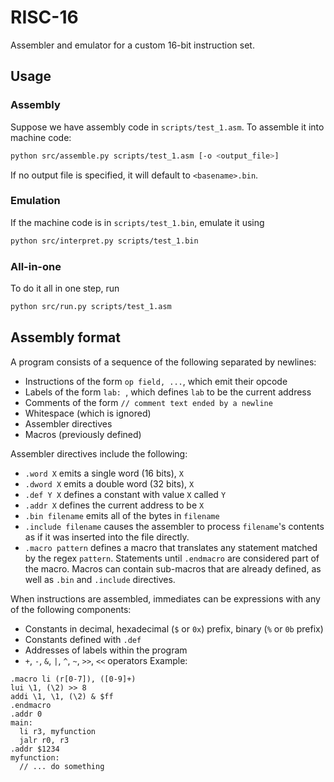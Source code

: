 # RISC-16

Assembler and emulator for a custom 16-bit instruction set.

## Usage

### Assembly

Suppose we have assembly code in `scripts/test_1.asm`. To assemble it into machine code:

```sh
python src/assemble.py scripts/test_1.asm [-o <output_file>]
```

If no output file is specified, it will default to `<basename>.bin`.

### Emulation

If the machine code is in `scripts/test_1.bin`, emulate it using

```sh
python src/interpret.py scripts/test_1.bin
```

### All-in-one

To do it all in one step, run

```sh
python src/run.py scripts/test_1.asm
```

## Assembly format

A program consists of a sequence of the following separated by newlines:

- Instructions of the form `op field, ...`, which emit their opcode
- Labels of the form `lab: `, which defines `lab` to be the current address
- Comments of the form `// comment text ended by a newline`
- Whitespace (which is ignored)
- Assembler directives
- Macros (previously defined)

Assembler directives include the following:

- `.word X` emits a single word (16 bits), `X`
- `.dword X` emits a double word (32 bits), `X`
- `.def Y X` defines a constant with value `X` called `Y`
- `.addr X` defines the current address to be `X`
- `.bin filename` emits all of the bytes in `filename`
- `.include filename` causes the assembler to process `filename`'s contents as if it was inserted into the file directly.
- `.macro pattern` defines a macro that translates any statement matched by the regex `pattern`. Statements until `.endmacro` are considered part of the macro. Macros can contain sub-macros that are already defined, as well as `.bin` and `.include` directives.

When instructions are assembled, immediates can be expressions with any of the following components:

- Constants in decimal, hexadecimal (`$` or `0x`) prefix, binary (`%` or `0b` prefix)
- Constants defined with `.def`
- Addresses of labels within the program
- `+`, `-`, `&`, `|`, `^`, `~`, `>>`, `<<` operators
  Example:

```
.macro li (r[0-7]), ([0-9]+)
lui \1, (\2) >> 8
addi \1, \1, (\2) & $ff
.endmacro
.addr 0
main:
  li r3, myfunction
  jalr r0, r3
.addr $1234
myfunction:
  // ... do something
```

